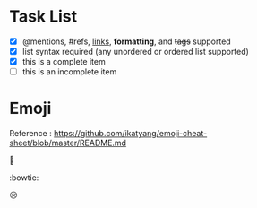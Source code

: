 # Task List
- [x] @mentions, #refs, [links](), **formatting**, and <del>tags</del> supported
- [x] list syntax required (any unordered or ordered list supported)
- [x] this is a complete item
- [ ] this is an incomplete item

# Emoji
Reference : https://github.com/ikatyang/emoji-cheat-sheet/blob/master/README.md


:poop:


:bowtie:

:disappointed_relieved:
